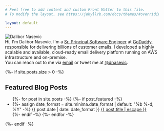 ```yaml
---
# Feel free to add content and custom Front Matter to this file.
# To modify the layout, see https://jekyllrb.com/docs/themes/#overriding-theme-defaults

layout: default
---
```


<div class='primary-avatar'>
  <img alt="Dalibor Nasevic" src="/assets/dalibor.nasevic.profile.jpg" title="Dalibor Nasevic">
</div>

<div class='primary-about'>
  Hi, I'm Dalibor Nasevic. I'm a <a href="https://www.linkedin.com/in/dalibornasevic" target="_blank" title="My LinkedIn profile">Sr. Principal Software Engineer</a> at <a href="https://www.godaddy.com" target="_blank">GoDaddy</a>, responsible for delivering billions of customer emails. I developed a highly scalable and available, cloud-ready email delivery platform running on AWS infrastructure and on-premise.
  <br>
  You can reach out to me via <a href="mailto:dalibor.nasevic@gmail.com" title="Email">email</a> or tweet me at <a href="https://twitter.com/dnasevic" title="Twitter" target="_blank">@dnasevic</a>.
</div>

{%- if site.posts.size > 0 -%}
<div class='primary-posts'>
  <h2 class="post-list-heading">Featured Blog Posts</h2>
  <ul class="post-list">
    {%- for post in site.posts -%}
      {%- if post.featured -%}
        <li>
          {%- assign date_format = site.minima.date_format | default: "%b %-d, %Y" -%}
          <span class="post-meta">{{ post.date | date: date_format }}</span>
          <a class="post-link" href="{{ post.url | relative_url }}">
            {{ post.title | escape }}
          </a>
        </li>
      {%- endif -%}
    {%- endfor -%}
  </ul>
</div>
{%- endif -%}
